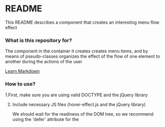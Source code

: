 # README #

This README describes a component that creates an interesting menu flow effect

### What is this repository for? ###

 The component in the container it creates creates menu items, 
 and by means of pseudo-classes organizes the effect of the flow 
 of one element to another during the actions of the user

 [Learn Markdown](http://gordievskiy.com/lab/hover_effect)

### How to use? ###

1.First, make sure you are using valid DOCTYPE and the jQuery library

2. Include necessary JS files (hover-effect.js and the jQuery library)
    <script defer type="text/javascript" src="js/jquery-3.1.1.min.js"></script>
    <script defer type="text/javascript" src="js/hover-effect.js"></script>

    We should wait for the readiness of the DOM tree, so we recommend using the 'defer' attribute for the <script> tag

3. Add CSS file
    <link href="css/hover-effect-styles.css" rel="stylesheet">

    Read carefully the css file, some settings of the component depend on it:
    1) the speed of the effect playback
    2) background-color of the effect

4. Create a element (<ul>) like this:
    <ul class="horizontal-hover-effect"></ul> or this one:
    <ul class="vertical-hover-effect"></ul>

    You can use any class, the main thing is to transfer
    the component to the container, in which it will place the necessary
    elements and perform the necessary actions

5. Fire plugin using jQuery selector
    This is basic - uses default settings:
    
```
#!javascript

$(selector).gordHoverEffect();
```


You can set the following custom settings:
1. names of menu items
    Default: 'item 1', 'item 2' and so on

2. links that should open when you click on menu items
    Default: 'javascript:;'

3. direction of the effect: vertical or horizontal
    Default: 'horizontal'

    If your component should work vertically, do not forget to
    add the parameter:
    directions: 'vertical'

Optional settings:
1. set the class for the elements created by the component
    Dafault: null

2. set the handler for the click event
    Default: null


```
#!javascript

$(selector).gordHoverEffect({
    directions: 'horizontal',
    itemsName : [
        'item 1',
        'item 2'
    ],
    links     : [
      'javascript:;',
      'javascript:;'
    ],
    // Optional settings:
    itemClass : null,
    onClick   : null
});
```


You can initialize instances of the effect one at a time,
or you can specify settings for multiple instances at once,
if they are the same.
Vertical and horizontal effects are set separately
using different initial options 'directions'

Example of setting a full configuration:


```
#!javascript

$('.vertical-hover-effect').gordHoverEffect({
    directions: 'vertical',
    itemsName : [
        'Clothing',
        'Electronics',
        'Shoes',
        'Watches',
        'Jewellery',
        'Sports'
    ],
    links     : [
      '/clothing',
      '/electronics',
      '/shoes',
      '/watches',
      '/jewellery',
      '/sports',
    ],
    // Optional settings:
    itemClass : 'myClass',
    onClick   : handler
});

function handler (event) {
    console.log( $( event.target ) );
};
```


### Who do I talk to? ###

 I'm a repo owner